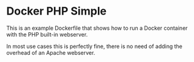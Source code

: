 # Docker PHP Simple

This is an example Dockerfile that shows how to run a Docker container with the PHP built-in webserver.

In most use cases this is perfectly fine, there is no need of adding the overhead of an Apache webserver.
